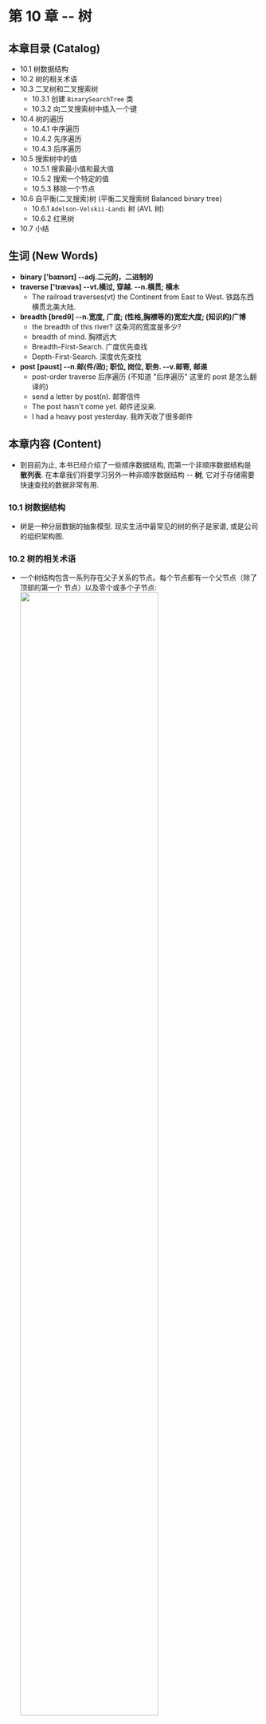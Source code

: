 # 第 10 章 -- 树

## 本章目录 (Catalog)
- 10.1 树数据结构
- 10.2 树的相关术语 
- 10.3 二叉树和二叉搜索树
    + 10.3.1 创建 `BinarySearchTree` 类
    + 10.3.2 向二叉搜索树中插入一个键
- 10.4 树的遍历
    + 10.4.1 中序遍历
    + 10.4.2 先序遍历
    + 10.4.3 后序遍历
- 10.5 搜索树中的值
    + 10.5.1 搜索最小值和最大值
    + 10.5.2 搜索一个特定的值
    + 10.5.3 移除一个节点
- 10.6  自平衡(二叉搜索)树 (平衡二叉搜索树 Balanced binary tree)
    + 10.6.1 `Adelson-Velskii-Landi` 树 (AVL 树)
    + 10.6.2 红黑树
- 10.7 小结


## 生词 (New Words)
- **binary ['baɪnərɪ] --adj.二元的，二进制的**
- **traverse ['trævəs] --vt.横过, 穿越. --n.横贯; 横木**
    + The railroad traverses(vt) the Continent from East to West.
      铁路东西横贯北美大陆.
- **breadth [bredθ] --n.宽度, 广度; (性格,胸襟等的)宽宏大度; (知识的)广博**
    + the breadth of this river? 这条河的宽度是多少?
    + breadth of mind. 胸襟远大
    + Breadth-First-Search. 广度优先查找
    + Depth-First-Search. 深度优先查找
- **post [pəʊst] --n.邮(件/政); 职位, 岗位, 职务. --v.邮寄, 邮递**
    + post-order traverse 后序遍历 (不知道 "后序遍历" 这里的 post 是怎么翻译的)
    + send a letter by post(n). 邮寄信件
    + The post hasn't come yet. 邮件还没来.
    + I had a heavy post yesterday. 我昨天收了很多邮件


## 本章内容 (Content)
- 到目前为止, 本书已经介绍了一些顺序数据结构, 而第一个非顺序数据结构是 **散列表**. 
  在本章我们将要学习另外一种非顺序数据结构 -- **树**, 它对于存储需要快速查找的数据非常有用.
### 10.1 树数据结构
- 树是一种分层数据的抽象模型. 现实生活中最常见的树的例子是家谱, 或是公司的组织架构图.
### 10.2 树的相关术语 
- 一个树结构包含一系列存在父子关系的节点。每个节点都有一个父节点（除了顶部的第一个
  节点）以及零个或多个子节点:  
  <img src="./images/tree.png" style="width:76%;"> 
    + 位于树顶部的节点叫作`根节点`（11）。它没有父节点。树中的每个元素都叫作节点，节点分为
      `内部节点`和 `外部节点(或: 叶节点)`。至少有一个子节点的节点称为内部节点（ 7、 5、
       9、 15、 13 和 20 是内部节点）。没有子元素的节点称为外部节点或叶节点
       ( 3、 6、 8、 10、 12、 14、 18 和 25 是叶节点)。
    + 一个节点可以有祖先和后代。一个节点（除了根节点）的祖先包括父节点、祖父节点、
      曾祖父节点等。一个节点的后代包括子节点、孙子节点、曾孙节点等。例如，节点 5 的祖先有
      节点 7 和节点 11，后代有节点 3 和节点 6。
    + 有关树的另一个术语是`子树`。子树由节点和它的后代构成。例如，节点 13、 12 和 14 构成
      了上图中树的一棵子树。
    + 节点的一个属性是**深度**，节点的深度取决于它的祖先节点的数量。比如，节点 3 有 3 个
      祖先节点（ 5、7 和 11），它的深度为 3。
    + 树的高度取决于所有节点深度的最大值。一棵树也可以被分解成层级。根节点在第 0 层，它的
      子节点在第 1 层，以此类推。上图中的树的高度为 3（最大高度已在图中表示——第 3 层）。
      
### 10.3 二叉树和二叉搜索树
- **二叉树**中最多只能有 2 个子节点: 一个是左侧子节点, 另一个是右侧子节点. 这个定义
  有助于我们写出高效地在树中插入, 查找和删除节点的算法. 二叉树在计算机科学中的应用非常广泛.
- **二叉搜索树 (BST)** 是二叉树的一种, 但是只允许你在左侧节点存储 (比父节点) 小的值, 
  在右侧节点存储 (比父节点) 大的值. 上一节的图中就展现了一颗二叉搜索树.  
- 10.3.1 创建 `BinarySearchTree` 类
- 10.3.2 向二叉搜索树中插入一个键

### 10.4 树的遍历

#### 10.4.1 `In-order 中序遍历`: `按从小到大的顺序遍历`
- 中序遍历是一种以上行(xing)顺序访问 BST 所有节点的遍历方式,
    **也就是以从最小到最大的顺序访问所有节点**. 中序遍历的一种应用就是对树进行排序操作. 
    我们来看看它的实现.
    ```javascript
    inOrderTraverse(callback) {
        this.inOrderTraverseNode(this.root, callback);  // {1}
    }
    ```
    inOrderTraverse 方法接收一个回调函数作为参数。回调函数用来定义我们对遍历到的
    每个节点进行的操作（这也叫作访问者模式，要了解更多关于访问者模式的信息，请参考
    http://en.wikipedia.org/wiki/Visitor_pattern）。由于我们在 BST 中最常实现的
    算法是递归，这里使用了一个辅助方法，来接收一个节点和对应的回调函数作为参数（行{1}）。
    辅助方法如下所示。
    ```javascript
    inOrderTraverseNode(node, callback) {
        if (node != null) { // {2}
            this.inOrderTraverseNode(node.left, callback);  // {3}
            callback(node.key); // {4}
            this.inOrderTraverseNode(node.right, callback); // {5}
        }
    }
    ```
    要通过中序遍历的方法遍历一棵树，首先要检查以参数形式传入的节点是否为 null
    (行{2}——这就是停止递归继续执行的判断条件，即递归算法的基线条件)。  
    然后，递归调用相同的函数来访问左侧子节点（行{3}）。接着对根节点（行{4}）进行一些
    操作（ callback），然后再访问右侧子节点（行{5}）。  
    我们试着在之前展示的树上执行下面的方法.  
    ```javascript
    const printNode = (value) => console.log(value);    // {6}
    tree.inOrderTraverse(printNode);    // {7}
    ```
    首先, 需要创建一个回调函数 (行 {6}). 我们要做的, 是在浏览器的控制台上输出节点的值.
    然后, 调用 inOrderTraverse 方法并将回调函数作为参数传入 (行 {7}). 当执行上面的  
    <img src="./images/in-order-traverse.png" style="width:79%;">
#### 10.4.2 `Pre-order 前(先)序遍历`: `先访问根再访问子, 一级一级往下遍历.`
- 先序遍历是以**优先于后代节点的顺序访问每个节点**. 先序遍历的一种应用是打印
    一个结构化的文档.    
    <img src="./images/pre-order-traverse.png" style="width:79%;">
#### 10.4.3 `Post-order 后序遍历`: `先访问节点的后代节点, 再访问节点本身.`
- 后序遍历则是优先访问节点的后代节点, 再访问节点本身.  
    <img src="./images/post-order-traverse.png" style="width:79%;">

### 10.5 搜索树中的值
- 10.5.1 搜索最小值和最大值
- 10.5.2 搜索一个特定的值
- 10.5.3 移除一个节点

### 10.6 自平衡(二叉搜索)树 (平衡二叉搜索树 Balanced binary tree)
- 现在你知道如何使用二叉搜索树了，如果愿意的话，可以继续学习更多关于树的知识。
- BST存在一个问题：取决于你添加的节点数，树的一条边可能会非常深；也就是说，树的一
  条分支会有很多层，而其他的分支却只有几层，如下图所示.  
  <img src="./images/no-balanced-binary-tree.png" style="width: 56%;">  
- 这会在需要在某条边上添加、移除和搜索某个节点时引起一些性能问题。为了解决这个问题，
  有一种树叫作 Adelson-Velskii-Landi 树（AVL 树）。AVL 树是一种自平衡二叉搜索树，
  意思是任何一个节点左右两侧子树的高度之差最多为 1。下一节，你会学到更多关于 AVL树的知识。
#### 10.6.1 `Adelson-Velskii-Landi (阿德尔森·维尔斯基·兰迪)` 树 (AVL 树)
+ Wiki: 在计算机科学中, `AVL树` 是最早被发明的自平衡二叉查找树. 在 AVL 树中, 
  `任一节点对应的 2 棵子树的最大高度差为 1`,因此它也被称为 高度平衡树.  查找, 插入和
  删除在平均和最坏情况下的时间复杂度都是 $O(\log{n})$. 增加和删除元素的操作则可能需要
  借由一次或多次树旋转, 以实现树的重新平衡. AVL 树得名与它的发明者 
  G.M.Adelson-Velsky 和 Evgenii Landis, 他们在 1962 年的论文 
 《An algorithm for the organization of information》中公开了这一数据结构.
+ AVL树是一种自平衡树。添加或移除节点时，AVL树会尝试保持自平衡。任意一个节点（不论深度）
  的左子树和右子树高度最多相差 1。添加或移除节点时，AVL树会尽可能尝试转换为完全树。 
+ 实现源码见: `02-avl-tree.html`  


#### 10.6.2 `红黑树 (Red-Black-Tree)`
+ 什么是红黑树? 
    - A: 和 AVL 树一样, 红黑树也是一种**自平衡二叉搜索树**.
        + (1) 对 AVL 树插入和移除节点可能会造成旋转, 所以我们需要一个包含多次插入和
            删除的自平衡树, 红黑树是比较好的选择.
        + (2) 如果插入和删除频率较低 (即: 更需要多次进行搜索操作), 那么 AVL 树比
            红黑树更好.
        + Tip: 从上面 2 点可以看出 **AVL树更适合搜索操作, 红黑树更适合插入和删除操作**
+ 红黑树有什么特性?
    - (1) 节点是红色或黑色.
    - (2) 根节点是黑色.    
    - (3) 每个叶子节点都是黑色的空节点 (NIL 节点).
    - (4) 每个红色节点的 2 个子节点都是黑色. (从每个叶子到根的所有路径上不能有 2 个
        连续的红色节点)
    - (5) 从任一节点到其每个叶子的所有路径都包含相同数目的黑色节点. (从给定的节点到
        它的后代节点 (Null 叶节点)的所有路径包含相同数量的黑色节点)
+ 实现源码见: `03-red-black-tree.html`        
+ Tip: [关于红黑树的详细讲解见此文章](https://juejin.im/post/5a27c6946fb9a04509096248)

### 10.7 小结



## 来源 -- 详解什么是平衡二叉树(AVL) 
- [原文](https://www.cxyxiaowu.com/1663.html)
### 6. AVL 树的 4 种插入节点方式:
- 假设一颗 AVL 树的某个节点为 A (暂定为 "根节点"), 有 4 种操作会使 A 的左右子树高度差
  大于 1, 从而破坏了原有 AVL 树的平衡性. 平衡二叉树插入节点的情况分为以下 4 种:
    + | 插入方式 | 描述 | 旋转方式 |
      |:---:|:---:|:---:|
      | LL | 在 A 的 **左子树节点** 的左子树上插入节点而破坏平衡 | 右旋转|
      | RR | 在 A 的 **右子树节点** 的右子树上插入节点而破坏平衡 |左旋转|
      | LR | 在 A 的 **左子树节点** 的右子树上插入节点而破坏平衡 |先左旋后右旋|
      | RL | 在 A 的 **右子树节点** 的左子树上插入节点而破坏平衡 |先右旋后左旋|
